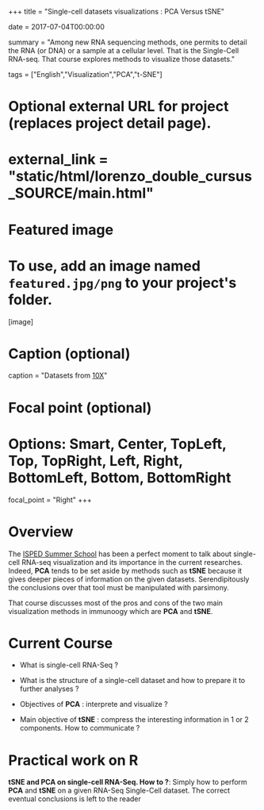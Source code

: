 +++
title = "Single-cell datasets visualizations : PCA Versus tSNE"

date = 2017-07-04T00:00:00

summary = "Among new RNA sequencing methods, one permits to detail the RNA (or DNA) or a sample at a cellular level. That is the Single-Cell RNA-seq. That course explores methods to visualize those datasets."

tags = ["English","Visualization","PCA","t-SNE"]

# Optional external URL for project (replaces project detail page).
# external_link = "static/html/lorenzo_double_cursus_SOURCE/main.html"

# Featured image
# To use, add an image named `featured.jpg/png` to your project's folder. 
[image]
  # Caption (optional)
  caption = "Datasets from [10X](https://www.10xgenomics.com)"

  # Focal point (optional)
  # Options: Smart, Center, TopLeft, Top, TopRight, Left, Right, BottomLeft, Bottom, BottomRight
  focal_point = "Right"
+++

# Overview

The [ISPED Summer School](http://bss-publichealth.u-bordeaux.fr/en) has been a perfect moment to talk about single-cell RNA-seq visualization and its importance in the current researches. Indeed, **PCA** tends to be set aside by methods such as **tSNE** because it gives deeper pieces of information on the given datasets. Serendipitously the conclusions over that tool must be manipulated with parsimony. 

That course discusses most of the pros and cons of the two main visualization methods in immunoogy which are **PCA** and **tSNE**.
 
# Current Course

   - What is single-cell RNA-Seq ?
   
   - What is the structure of a single-cell dataset and how to prepare it to further analyses ?

   - Objectives of **PCA** : interprete and visualize ?

   - Main objective of **tSNE** : compress the interesting information in 1 or 2 components. How to communicate ?

[<i class="fa fa-file-pdf fa-2x"></i>](/pdf/pca_tsne.pdf)

# Practical work on R

**tSNE and PCA on single-cell RNA-Seq. How to ?**: Simply how to perform **PCA** and **tSNE** on a given RNA-Seq Single-Cell dataset. The correct eventual conclusions is left to the reader [<i class="fab fa-r-project fab-2x"></i>](/pdf/tsne.pdf)
